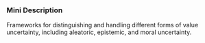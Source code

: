 ### Mini Description

Frameworks for distinguishing and handling different forms of value uncertainty, including aleatoric, epistemic, and moral uncertainty.
